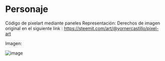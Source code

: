 # Personaje
Código de pixelart mediante paneles
Representación: Derechos de imagen original en el siguiente link : https://steemit.com/art/@yornercastillo/pixel-art

Imagen:

![image](https://github.com/LeonardoBSJ/Personaje/assets/126364192/efbed51b-d3aa-45d2-8202-d179ea5633fb)
